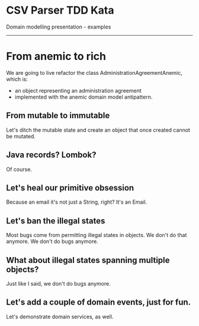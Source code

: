 # CSV Parser TDD Kata

Domain modelling presentation - examples
<hr>

# From anemic to rich
We are going to live refactor the class AdministrationAgreementAnemic, which is:
* an object representing an administration agreement
* implemented with the anemic domain model antipattern.

## From mutable to immutable
Let's ditch the mutable state and create an object that once created cannot be mutated.

## Java records? Lombok?
Of course.

## Let's heal our primitive obsession
Because an email it's not just a String, right? It's an Email.

## Let's ban the illegal states
Most bugs come from permitting illegal states in objects. We don't do that anymore. We don't do bugs anymore.

## What about illegal states spanning multiple objects?
Just like I said, we don't do bugs anymore.

## Let's add a couple of domain events, just for fun.
Let's demonstrate domain services, as well.